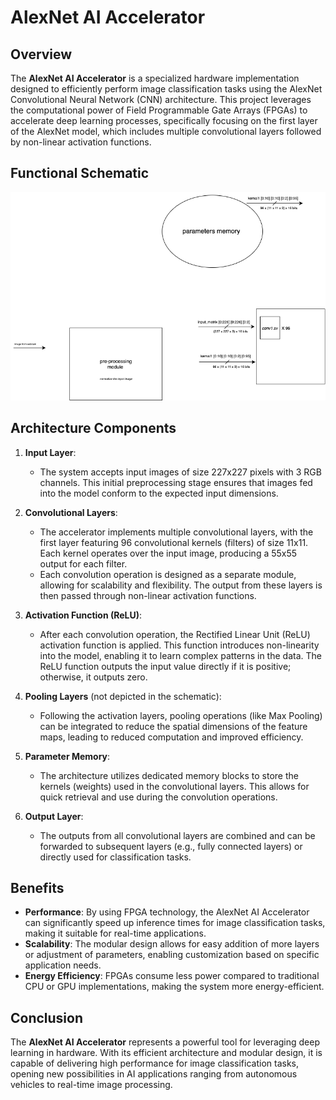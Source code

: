 # AlexNet AI Accelerator

## Overview

The **AlexNet AI Accelerator** is a specialized hardware implementation designed to efficiently perform image classification tasks using the AlexNet Convolutional Neural Network (CNN) architecture. This project leverages the computational power of Field Programmable Gate Arrays (FPGAs) to accelerate deep learning processes, specifically focusing on the first layer of the AlexNet model, which includes multiple convolutional layers followed by non-linear activation functions.

## Functional Schematic

![Functional Schematic](high_level_alexnet.png)

## Architecture Components

1. **Input Layer**:
   - The system accepts input images of size 227x227 pixels with 3 RGB channels. This initial preprocessing stage ensures that images fed into the model conform to the expected input dimensions.

2. **Convolutional Layers**:
   - The accelerator implements multiple convolutional layers, with the first layer featuring 96 convolutional kernels (filters) of size 11x11. Each kernel operates over the input image, producing a 55x55 output for each filter.
   - Each convolution operation is designed as a separate module, allowing for scalability and flexibility. The output from these layers is then passed through non-linear activation functions.

3. **Activation Function (ReLU)**:
   - After each convolution operation, the Rectified Linear Unit (ReLU) activation function is applied. This function introduces non-linearity into the model, enabling it to learn complex patterns in the data. The ReLU function outputs the input value directly if it is positive; otherwise, it outputs zero.

4. **Pooling Layers** (not depicted in the schematic):
   - Following the activation layers, pooling operations (like Max Pooling) can be integrated to reduce the spatial dimensions of the feature maps, leading to reduced computation and improved efficiency.

5. **Parameter Memory**:
   - The architecture utilizes dedicated memory blocks to store the kernels (weights) used in the convolutional layers. This allows for quick retrieval and use during the convolution operations.

6. **Output Layer**:
   - The outputs from all convolutional layers are combined and can be forwarded to subsequent layers (e.g., fully connected layers) or directly used for classification tasks.

## Benefits

- **Performance**: By using FPGA technology, the AlexNet AI Accelerator can significantly speed up inference times for image classification tasks, making it suitable for real-time applications.
- **Scalability**: The modular design allows for easy addition of more layers or adjustment of parameters, enabling customization based on specific application needs.
- **Energy Efficiency**: FPGAs consume less power compared to traditional CPU or GPU implementations, making the system more energy-efficient.

## Conclusion

The **AlexNet AI Accelerator** represents a powerful tool for leveraging deep learning in hardware. With its efficient architecture and modular design, it is capable of delivering high performance for image classification tasks, opening new possibilities in AI applications ranging from autonomous vehicles to real-time image processing.
